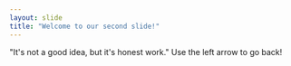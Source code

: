 ```yaml
---
layout: slide
title: "Welcome to our second slide!"
---
```

"It's not a good idea, but it's honest work."
Use the left arrow to go back!
